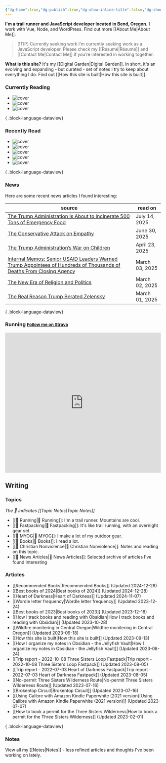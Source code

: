 ```yaml
---
{"dg-home":true,"dg-publish":true,"dg-show-inline-title":false,"dg-show-backlinks":false,"title":"JavaScript Development | Trail Running | Fastpacking","permalink":"/index/","tags":["gardenEntry"],"dgPassFrontmatter":true}
---
```



<div class="hc"><div class="hc__left">

**I'm a trail runner and JavaScript developer located in Bend, Oregon.** I work with Vue, Node, and WordPress. Find out more [[About Me\|About Me]].


> [!TIP] Currently seeking work
> I'm currently seeking work as a JavaScript developer. Please check my [[Résumé\|Résumé]] and [[Contact Me\|Contact Me]] if you’re interested in working together.

**What is this site?** It's my [[Digital Garden\|Digital Garden]]. In short, it's an evolving and expanding - but curated - set of notes I try to keep about everything I do. Find out [[How this site is built\|How this site is built]].

### Currently Reading

<div class="book-covers">

- ![cover](https://standardebooks.org/ebooks/charles-dickens/a-tale-of-two-cities/downloads/thumbnail_e7100f2595c474ea5c996db1f72fc4bd94dac8dd_EBOK_portrait.jpg)
- ![cover](https://books.google.com/books/publisher/content/images/frontcover/tVZGEAAAQBAJ?fife=w600-h900&source=gbs_api)
- ![cover](https://images-na.ssl-images-amazon.com/images/S/compressed.photo.goodreads.com/books/1425841656i/12180078.jpg)

{ .block-language-dataview}

</div>

### Recently Read

<div class="book-covers">

- ![cover](https://images-na.ssl-images-amazon.com/images/S/compressed.photo.goodreads.com/books/1748353785i/235156795.jpg)
- ![cover](https://books.google.com/books/publisher/content/images/frontcover/fNzR0AEACAAJ?fife=w600-h900&source=gbs_api)
- ![cover](https://books.google.com/books/publisher/content/images/frontcover/EOPaCwAAQBAJ?fife=w600-h900&source=gbs_api)
- ![cover](https://books.google.com/books/publisher/content/images/frontcover/817DEAAAQBAJ?fife=w600-h900&source=gbs_api)
- ![cover](https://books.google.com/books/publisher/content/images/frontcover/YjMhEAAAQBAJ?fife=w600-h900&source=gbs_api)

{ .block-language-dataview}

</div>

### News

Here are some recent news articles I found interesting:

| source                                                                                                                                                                                                                      | read on        |
| --------------------------------------------------------------------------------------------------------------------------------------------------------------------------------------------------------------------------- | -------------- |
| [The Trump Administration Is About to Incinerate 500 Tons of Emergency Food](https://www.theatlantic.com/health/archive/2025/07/usaid-emergency-food-incinerate-trump/683532/?utm_source=feed)                              | July 14, 2025  |
| [The Conservative Attack on Empathy](https://www.theatlantic.com/ideas/archive/2025/06/toxic-empathy-weakness/683355/?utm_source=feed)                                                                                      | June 30, 2025  |
| [The Trump Administration’s War on Children](https://www.propublica.org/article/how-trump-budget-cuts-harm-kids-child-care-education-abuse)                                                                                 | April 23, 2025 |
| [Internal Memos: Senior USAID Leaders Warned Trump Appointees of Hundreds of Thousands of Deaths From Closing Agency](https://www.propublica.org/article/trump-doge-rubio-usaid-musk-death-toll-malaria-polio-tuberculosis) | March 03, 2025 |
| [The New Era of Religion and Politics](https://thedispatch.com/newsletter/dispatch-faith/politics-religion-era-donald-trump-2/)                                                                                             | March 02, 2025 |
| [The Real Reason Trump Berated Zelensky](https://www.theatlantic.com/politics/archive/2025/02/zelensky-trump-putin-ukraine/681883/)                                                                                         | March 01, 2025 |

{ .block-language-dataview}

### Running <small><a class="button" target="_blank" href="https://www.strava.com/athletes/aaronjamesyoung">Follow me on Strava</a></small>

<iframe height='454' width='100%' frameborder='0' allowtransparency='true' scrolling='no' src='https://www.strava.com/athletes/1057219/latest-rides/ed2151117df36fe681b40b6883a1d116e9c6b39b'></iframe>

</div><div class="hc__right">

## Writing

### Topics

*The 📘 indicates [[Topic Notes\|Topic Notes]]*

* [[📘 Running\|📘 Running]]: I'm a trail runner. Mountains are cool.
* [[📘 Fastpacking\|📘 Fastpacking]]: It's like trail running, with an overnight gear set.
* [[📘 MYOG\|📘 MYOG]]: I make a lot of my outdoor gear.
* [[📘 Books\|📘 Books]]: I read a lot.
* [[📘 Christian Nonviolence\|📘 Christian Nonviolence]]: Notes and reading on this topic.
* [[📘 News Articles\|📘 News Articles]]: Selected archive of articles I've found interesting

### Articles

- [[Recommended Books\|Recommended Books]] (Updated 2024-12-28)
- [[Best books of 2024\|Best books of 2024]] (Updated 2024-12-28)
- [[Heart of Darkness\|Heart of Darkness]] (Updated 2024-11-07)
- [[Wordle letter frequency\|Wordle letter frequency]] (Updated 2023-12-24)
- [[Best books of 2023\|Best books of 2023]] (Updated 2023-12-18)
- [[How I track books and reading with Obsidian\|How I track books and reading with Obsidian]] (Updated 2023-10-28)
- [[Wildfire monitering in Central Oregon\|Wildfire monitering in Central Oregon]] (Updated 2023-09-18)
- [[How this site is built\|How this site is built]] (Updated 2023-09-13)
- [[How I organize my notes in Obsidian - the Jellyfish Vault\|How I organize my notes in Obsidian - the Jellyfish Vault]] (Updated 2023-08-24)
- [[Trip report - 2022-10-08 Three Sisters Loop Fastpack\|Trip report - 2022-10-08 Three Sisters Loop Fastpack]] (Updated 2023-08-05)
- [[Trip report - 2022-07-03 Heart of Darkness Fastpack\|Trip report - 2022-07-03 Heart of Darkness Fastpack]] (Updated 2023-08-05)
- [[No-permit Three Sisters Wilderness Route\|No-permit Three Sisters Wilderness Route]] (Updated 2023-07-16)
- [[Brokentop Circuit\|Brokentop Circuit]] (Updated 2023-07-16)
- [[Using Calibre with Amazon Kindle Paperwhite (2021 version)\|Using Calibre with Amazon Kindle Paperwhite (2021 version)]] (Updated 2023-07-07)
- [[How to book a permit for the Three Sisters Wilderness\|How to book a permit for the Three Sisters Wilderness]] (Updated 2023-02-01)

{ .block-language-dataview}

### Notes

View all my [[Notes\|Notes]] - less refined articles and thoughts I've been working on lately.

</div></div>